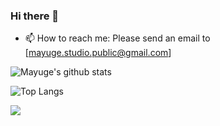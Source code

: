 ### Hi there 👋

- 📫 How to reach me: Please send an email to [mayuge.studio.public@gmail.com]

![Mayuge's github stats](https://github-readme-stats.vercel.app/api?username=MayugeStudio&count_private=true&show_icons=true&theme=radical)

![Top Langs](https://github-readme-stats.vercel.app/api/top-langs/?username=MayugeStudio&theme=radical)

<a href="https://github.com/MayugeStudio/Rabbit">
  <img align="center" src="https://github-readme-stats.vercel.app/api/pin/?username=MayugeStudio&repo=Rabbit&theme=radical" />
</a>

